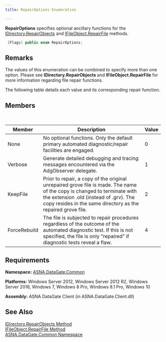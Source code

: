 ```yaml
---
title: RepairOptions Enumeration

---
```


<span> **RepairOptions** </span> specifies optional ancillary functions for the [ IDirectory.RepairObjects](idirectory-class-repair-objects-method.html) and [ IFileObject.RepairFile](ifile-object-class-repair-file-method.html) methods. 

```cs
 [Flags] public enum RepairOptions;
```


## Remarks

The values of this enumeration can be combined to specify more than one option. Please see **IDirectory.RepairObjects** and **IFileObject.RepairFile** for more information regarding file repair functions. 

The following table details each value and its corresponding repair function. 
## Members

<br />



| Member | Description | Value |
| ---- | ---- | ---- |
| None | No optional functions.  Only the default primary automated  											diagnostic/repair facilities are engaged. | 0 |
| Verbose | Generate detailed debugging and tracing messages encountered via the AdgObserver delegate. | 1 |
| KeepFile | Prior to repair, a copy of the original unrepaired grove file is made. The name of the copy is changed to terminate with the extension .old (instead of .grv). The copy resides in the same directory as the repaired grove file. | 2 |
| ForceRebuild | The file is subjected to repair procedures regardless of the outcome of the automated diagnostic test. If this is not specified, the file is only "repaired" if diagnostic tests reveal a flaw. | 4 |



## Requirements

**Namespace:** [ASNA.DataGate.Common](datagate-common-namespace.html) 

**Platforms:** Windows Server 2012, Windows Server 2012 R2, Windows Server 2016, Windows 7, Windows 8 Pro, Windows 8.1 Pro, Windows 10

**Assembly:** ASNA DataGate Client (in ASNA.DataGate.Client.dll)
## See Also


[IDirectory.RepairObjects Method](idirectory-class-repair-objects-method.html)
        <br />
[IFileObject.RepairFile Method](ifile-object-class-repair-file-method.html)
        <br />
[ASNA.DataGate.Common Namespace](datagate-common-namespace.html)

